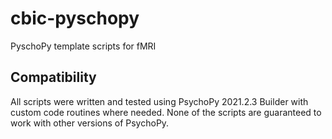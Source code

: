 # cbic-pyschopy
 PyschoPy template scripts for fMRI
 
## Compatibility
All scripts were written and tested using PsychoPy 2021.2.3 Builder with custom code routines where needed.
None of the scripts are guaranteed to work with other versions of PsychoPy.
